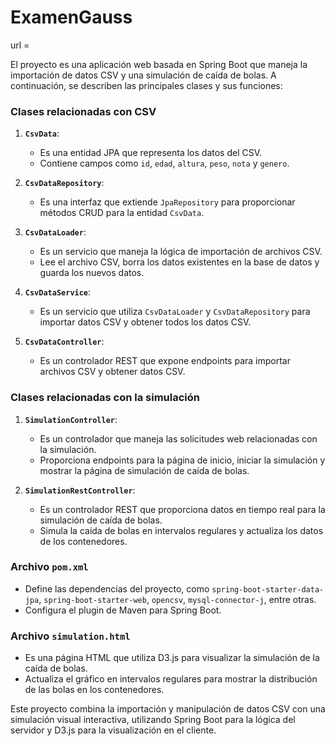 # ExamenGauss

url = 

El proyecto es una aplicación web basada en Spring Boot que maneja la importación de datos CSV y una simulación de caída de bolas. A continuación, se describen las principales clases y sus funciones:

### Clases relacionadas con CSV

1. **`CsvData`**:
    - Es una entidad JPA que representa los datos del CSV.
    - Contiene campos como `id`, `edad`, `altura`, `peso`, `nota` y `genero`.

2. **`CsvDataRepository`**:
    - Es una interfaz que extiende `JpaRepository` para proporcionar métodos CRUD para la entidad `CsvData`.

3. **`CsvDataLoader`**:
    - Es un servicio que maneja la lógica de importación de archivos CSV.
    - Lee el archivo CSV, borra los datos existentes en la base de datos y guarda los nuevos datos.

4. **`CsvDataService`**:
    - Es un servicio que utiliza `CsvDataLoader` y `CsvDataRepository` para importar datos CSV y obtener todos los datos CSV.

5. **`CsvDataController`**:
    - Es un controlador REST que expone endpoints para importar archivos CSV y obtener datos CSV.

### Clases relacionadas con la simulación

1. **`SimulationController`**:
    - Es un controlador que maneja las solicitudes web relacionadas con la simulación.
    - Proporciona endpoints para la página de inicio, iniciar la simulación y mostrar la página de simulación de caída de bolas.

2. **`SimulationRestController`**:
    - Es un controlador REST que proporciona datos en tiempo real para la simulación de caída de bolas.
    - Simula la caída de bolas en intervalos regulares y actualiza los datos de los contenedores.

### Archivo `pom.xml`

- Define las dependencias del proyecto, como `spring-boot-starter-data-jpa`, `spring-boot-starter-web`, `opencsv`, `mysql-connector-j`, entre otras.
- Configura el plugin de Maven para Spring Boot.

### Archivo `simulation.html`

- Es una página HTML que utiliza D3.js para visualizar la simulación de la caída de bolas.
- Actualiza el gráfico en intervalos regulares para mostrar la distribución de las bolas en los contenedores.

Este proyecto combina la importación y manipulación de datos CSV con una simulación visual interactiva, utilizando Spring Boot para la lógica del servidor y D3.js para la visualización en el cliente.



